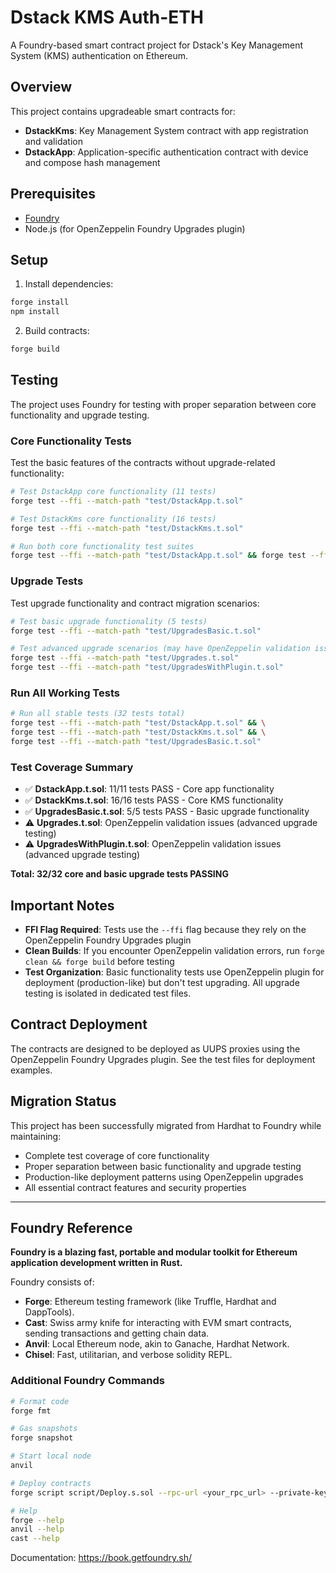 # Dstack KMS Auth-ETH

A Foundry-based smart contract project for Dstack's Key Management System (KMS) authentication on Ethereum.

## Overview

This project contains upgradeable smart contracts for:
- **DstackKms**: Key Management System contract with app registration and validation
- **DstackApp**: Application-specific authentication contract with device and compose hash management

## Prerequisites

- [Foundry](https://book.getfoundry.sh/getting-started/installation)
- Node.js (for OpenZeppelin Foundry Upgrades plugin)

## Setup

1. Install dependencies:
```bash
forge install
npm install
```

2. Build contracts:
```bash
forge build
```

## Testing

The project uses Foundry for testing with proper separation between core functionality and upgrade testing.

### Core Functionality Tests

Test the basic features of the contracts without upgrade-related functionality:

```bash
# Test DstackApp core functionality (11 tests)
forge test --ffi --match-path "test/DstackApp.t.sol"

# Test DstackKms core functionality (16 tests)  
forge test --ffi --match-path "test/DstackKms.t.sol"

# Run both core functionality test suites
forge test --ffi --match-path "test/DstackApp.t.sol" && forge test --ffi --match-path "test/DstackKms.t.sol"
```

### Upgrade Tests

Test upgrade functionality and contract migration scenarios:

```bash
# Test basic upgrade functionality (5 tests)
forge test --ffi --match-path "test/UpgradesBasic.t.sol"

# Test advanced upgrade scenarios (may have OpenZeppelin validation issues)
forge test --ffi --match-path "test/Upgrades.t.sol"
forge test --ffi --match-path "test/UpgradesWithPlugin.t.sol"
```

### Run All Working Tests

```bash
# Run all stable tests (32 tests total)
forge test --ffi --match-path "test/DstackApp.t.sol" && \
forge test --ffi --match-path "test/DstackKms.t.sol" && \
forge test --ffi --match-path "test/UpgradesBasic.t.sol"
```

### Test Coverage Summary

- ✅ **DstackApp.t.sol**: 11/11 tests PASS - Core app functionality
- ✅ **DstackKms.t.sol**: 16/16 tests PASS - Core KMS functionality  
- ✅ **UpgradesBasic.t.sol**: 5/5 tests PASS - Basic upgrade functionality
- ⚠️ **Upgrades.t.sol**: OpenZeppelin validation issues (advanced upgrade testing)
- ⚠️ **UpgradesWithPlugin.t.sol**: OpenZeppelin validation issues (advanced upgrade testing)

**Total: 32/32 core and basic upgrade tests PASSING**

## Important Notes

- **FFI Flag Required**: Tests use the `--ffi` flag because they rely on the OpenZeppelin Foundry Upgrades plugin
- **Clean Builds**: If you encounter OpenZeppelin validation errors, run `forge clean && forge build` before testing
- **Test Organization**: Basic functionality tests use OpenZeppelin plugin for deployment (production-like) but don't test upgrading. All upgrade testing is isolated in dedicated test files.

## Contract Deployment

The contracts are designed to be deployed as UUPS proxies using the OpenZeppelin Foundry Upgrades plugin. See the test files for deployment examples.

## Migration Status

This project has been successfully migrated from Hardhat to Foundry while maintaining:
- Complete test coverage of core functionality
- Proper separation between basic functionality and upgrade testing  
- Production-like deployment patterns using OpenZeppelin upgrades
- All essential contract features and security properties

---

## Foundry Reference

**Foundry is a blazing fast, portable and modular toolkit for Ethereum application development written in Rust.**

Foundry consists of:
- **Forge**: Ethereum testing framework (like Truffle, Hardhat and DappTools).
- **Cast**: Swiss army knife for interacting with EVM smart contracts, sending transactions and getting chain data.
- **Anvil**: Local Ethereum node, akin to Ganache, Hardhat Network.
- **Chisel**: Fast, utilitarian, and verbose solidity REPL.

### Additional Foundry Commands

```bash
# Format code
forge fmt

# Gas snapshots
forge snapshot

# Start local node
anvil

# Deploy contracts
forge script script/Deploy.s.sol --rpc-url <your_rpc_url> --private-key <your_private_key>

# Help
forge --help
anvil --help
cast --help
```

Documentation: https://book.getfoundry.sh/
